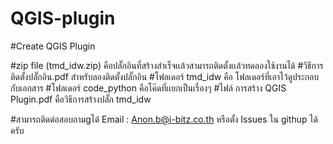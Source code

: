 # QGIS-plugin
#Create QGIS Plugin

#zip file (tmd_idw.zip) คือปลั๊กอินที่สร้างสำเร็จเเล้วสามารถติดตั้งเเล้วทดลองใช้งานได้
#วิธีการติดตั้งปลั๊กอิน.pdf สำหรับลองติดตั้งปลั๊กอิน
#โฟลเดอร์ tmd_idw คือ โฟลเดอร์ที่เอาไว้ดูประกอบกับเอกสาร
#โฟลเดอร์ code_python คือโค๊ดที่เเยกเป็นเรื่องๆ
#ไฟล์ การสร้าง QGIS Plugin.pdf คือวิธีการสร้างปลั๊ก tmd_idw  


#สามารถติดต่อสอบถามgได้ Email : Anon.b@i-bitz.co.th หรือตั้ง Issues ใน githup ได้ครับ
